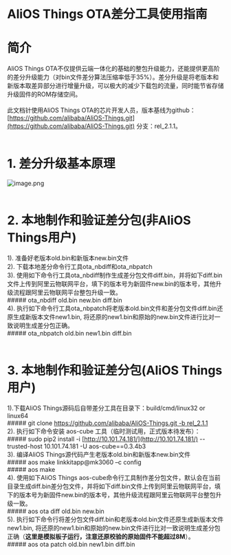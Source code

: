 # AliOS Things OTA差分工具使用指南

<a name="mPYI6"></a>
# 简介
AliOS Things OTA不仅提供云端一体化的基础的整包升级能力，还能提供更高阶的差分升级能力（对bin文件差分算法压缩率低于35%）。差分升级是将老版本和新版本取差异部分进行增量升级，可以极大的减少下载包的流量，同时能节省存储升级固件的ROM存储空间。<br /> <br />此文档针使用AliOS Things OTA的芯片开发人员，版本基线为github：[https://github.com/alibaba/AliOS-Things.git](https://github.com/alibaba/AliOS-Things.git) 分支：rel_2.1.1。<br /> 
<a name="D7o0z"></a>
# 1. 差分升级基本原理
![image.png](https://img.alicdn.com/tfs/TB1xmMQa4D1gK0jSZFKXXcJrVXa-553-341.png)<br /> 
<a name="PWRB2"></a>
# 2. 本地制作和验证差分包(非AliOS Things用户)
1). 准备好老版本old.bin和新版本new.bin文件<br />2). 下载本地差分命令行工具ota_nbdiff和ota_nbpatch<br />3). 使用如下命令行工具ota_nbdiff制作生成差分包文件diff.bin，并将如下diff.bin文件上传到阿里云物联网平台，填下的版本号为新固件new.bin的版本号，其他升级流程跟阿里云物联网平台整包升级一致。<br />##### ota_nbdiff
old.bin new.bin diff.bin<br />4). 执行如下命令行工具ota_nbpatch将老版本old.bin文件和差分包文件diff.bin还原生成新版本文件new1.bin, 将还原的new1.bin和原始的new.bin文件进行比对一致说明生成差分包正确。<br />##### ota_nbpatch
old.bin new1.bin diff.bin<br /> 
<a name="laRhB"></a>
# 3. 本地制作和验证差分包(AliOS Things用户)
1).下载AliOS Things源码后自带差分工具在目录下：build/cmd/linux32 or linux64<br />##### git clone [https://github.com/alibaba/AliOS-Things.git
-b rel_2.1.1](https://github.com/alibaba/AliOS-Things.git%20-b%20rel_2.1.1)<br />2). 执行如下命令安装 aos-cube 工具（临时测试用，正式版本待发布）：<br />##### sudo pip2 install -i [http://10.101.74.181/](http://10.101.74.181/) --trusted-host 10.101.74.181 -U
aos-cube==0.3.4b3<br />3). 编译AliOS Things源代码产生老版本old.bin和新版本new.bin文件<br />##### aos make
linkkitapp@mk3060 –c config<br />##### aos make<br />4). 使用如下AliOS Things aos-cube命令行工具制作差分包文件，默认会在当前目录生成diff.bin差分包文件，并将如下diff.bin文件上传到阿里云物联网平台，填下的版本号为新固件new.bin的版本号，其他升级流程跟阿里云物联网平台整包升级一致。<br />##### aos ota diff old.bin
new.bin<br />5). 执行如下命令行将差分包文件diff.bin和老版本old.bin文件还原生成新版本文件new1.bin, 将还原的new1.bin和原始的new.bin文件进行比对一致说明生成差分包正确（**这里是模拟板子运行，注意还原校验的原始固件不能超过8M**）。<br />##### aos ota patch old.bin
new1.bin diff.bin